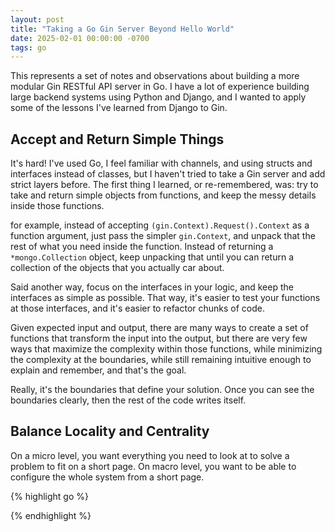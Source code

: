 ```yaml
---
layout: post
title: "Taking a Go Gin Server Beyond Hello World"
date: 2025-02-01 00:00:00 -0700
tags: go
---
```


This represents a set of notes and observations about building a more modular
Gin RESTful API server in Go. I have a lot of experience building large backend
systems using Python and Django, and I wanted to apply some of the lessons I've
learned from Django to Gin.

## Accept and Return Simple Things

It's hard! I've used Go, I feel familiar with channels, and using structs and
interfaces instead of classes, but I haven't tried to take a Gin server and add
strict layers before. The first thing I learned, or re-remembered, was: try to take and return simple objects from functions, and keep the messy details
inside those functions.

for example, instead of accepting `(gin.Context).Request().Context` as a
function argument, just pass the simpler `gin.Context`, and unpack that the 
rest of what you need inside the function. Instead of returning a
`*mongo.Collection` object, keep unpacking that until you can return a
collection of the objects that you actually car about.

Said another way, focus on the interfaces in your logic, and keep the interfaces
as simple as possible. That way, it's easier to test your functions at those 
interfaces, and it's easier to refactor chunks of code.

Given expected input and output, there are many ways to create a set of
functions that transform the input into the output, but there are very few ways
that maximize the complexity within those functions, while minimizing the
complexity at the boundaries, while still remaining intuitive enough to explain
and remember, and that's the goal.

Really, it's the boundaries that define your solution. Once you can see the 
boundaries clearly, then the rest of the code writes itself.

## Balance Locality and Centrality

On a micro level, you want everything you need to look at to solve a problem to 
fit on a short page. On macro level, you want to be able to configure the whole
system from a short page.

{% highlight go %}

{% endhighlight %}

